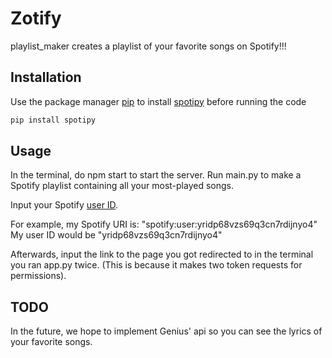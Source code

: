 # Zotify

playlist_maker creates a playlist of your favorite songs on Spotify!!!

## Installation

Use the package manager [pip](https://pip.pypa.io/en/stable/) to install [spotipy](https://spotipy.readthedocs.io/en/latest/) before running the code

```bash
pip install spotipy
```

## Usage
In the terminal, do npm start to start the server.
Run main.py to make a Spotify playlist containing all your most-played songs.

Input your Spotify [user ID](https://i.imgur.com/pj3Ushz.png). 

For example, my Spotify URI is: "spotify:user:yridp68vzs69q3cn7rdijnyo4"
My user ID would be "yridp68vzs69q3cn7rdijnyo4"


Afterwards, input the link to the page you got redirected to in the terminal you ran app.py twice. (This is because it makes two token requests for permissions).


## TODO

In the future, we hope to implement Genius' api so you can see the lyrics of your favorite songs.
